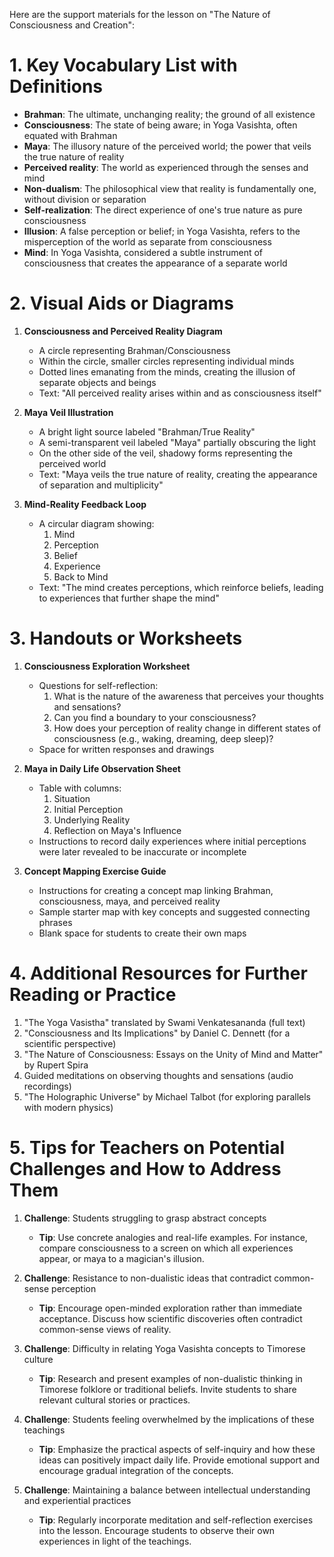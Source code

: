 Here are the support materials for the lesson on "The Nature of Consciousness and Creation":

# 1. Key Vocabulary List with Definitions

- **Brahman**: The ultimate, unchanging reality; the ground of all existence
- **Consciousness**: The state of being aware; in Yoga Vasishta, often equated with Brahman
- **Maya**: The illusory nature of the perceived world; the power that veils the true nature of reality
- **Perceived reality**: The world as experienced through the senses and mind
- **Non-dualism**: The philosophical view that reality is fundamentally one, without division or separation
- **Self-realization**: The direct experience of one's true nature as pure consciousness
- **Illusion**: A false perception or belief; in Yoga Vasishta, refers to the misperception of the world as separate from consciousness
- **Mind**: In Yoga Vasishta, considered a subtle instrument of consciousness that creates the appearance of a separate world

# 2. Visual Aids or Diagrams

1. **Consciousness and Perceived Reality Diagram**
   - A circle representing Brahman/Consciousness
   - Within the circle, smaller circles representing individual minds
   - Dotted lines emanating from the minds, creating the illusion of separate objects and beings
   - Text: "All perceived reality arises within and as consciousness itself"

2. **Maya Veil Illustration**
   - A bright light source labeled "Brahman/True Reality"
   - A semi-transparent veil labeled "Maya" partially obscuring the light
   - On the other side of the veil, shadowy forms representing the perceived world
   - Text: "Maya veils the true nature of reality, creating the appearance of separation and multiplicity"

3. **Mind-Reality Feedback Loop**
   - A circular diagram showing:
     1. Mind
     2. Perception
     3. Belief
     4. Experience
     5. Back to Mind
   - Text: "The mind creates perceptions, which reinforce beliefs, leading to experiences that further shape the mind"

# 3. Handouts or Worksheets

1. **Consciousness Exploration Worksheet**
   - Questions for self-reflection:
     1. What is the nature of the awareness that perceives your thoughts and sensations?
     2. Can you find a boundary to your consciousness?
     3. How does your perception of reality change in different states of consciousness (e.g., waking, dreaming, deep sleep)?
   - Space for written responses and drawings

2. **Maya in Daily Life Observation Sheet**
   - Table with columns:
     1. Situation
     2. Initial Perception
     3. Underlying Reality
     4. Reflection on Maya's Influence
   - Instructions to record daily experiences where initial perceptions were later revealed to be inaccurate or incomplete

3. **Concept Mapping Exercise Guide**
   - Instructions for creating a concept map linking Brahman, consciousness, maya, and perceived reality
   - Sample starter map with key concepts and suggested connecting phrases
   - Blank space for students to create their own maps

# 4. Additional Resources for Further Reading or Practice

1. "The Yoga Vasistha" translated by Swami Venkatesananda (full text)
2. "Consciousness and Its Implications" by Daniel C. Dennett (for a scientific perspective)
3. "The Nature of Consciousness: Essays on the Unity of Mind and Matter" by Rupert Spira
4. Guided meditations on observing thoughts and sensations (audio recordings)
5. "The Holographic Universe" by Michael Talbot (for exploring parallels with modern physics)

# 5. Tips for Teachers on Potential Challenges and How to Address Them

1. **Challenge**: Students struggling to grasp abstract concepts
   - **Tip**: Use concrete analogies and real-life examples. For instance, compare consciousness to a screen on which all experiences appear, or maya to a magician's illusion.

2. **Challenge**: Resistance to non-dualistic ideas that contradict common-sense perception
   - **Tip**: Encourage open-minded exploration rather than immediate acceptance. Discuss how scientific discoveries often contradict common-sense views of reality.

3. **Challenge**: Difficulty in relating Yoga Vasishta concepts to Timorese culture
   - **Tip**: Research and present examples of non-dualistic thinking in Timorese folklore or traditional beliefs. Invite students to share relevant cultural stories or practices.

4. **Challenge**: Students feeling overwhelmed by the implications of these teachings
   - **Tip**: Emphasize the practical aspects of self-inquiry and how these ideas can positively impact daily life. Provide emotional support and encourage gradual integration of the concepts.

5. **Challenge**: Maintaining a balance between intellectual understanding and experiential practices
   - **Tip**: Regularly incorporate meditation and self-reflection exercises into the lesson. Encourage students to observe their own experiences in light of the teachings.